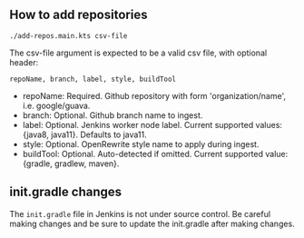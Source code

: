 ## How to add repositories

`./add-repos.main.kts csv-file`

The csv-file argument is expected to be a valid csv file, with optional header:

`repoName, branch, label, style, buildTool`

- repoName: Required. Github repository with form 'organization/name', i.e. google/guava. 
- branch: Optional. Github branch name to ingest.
- label: Optional. Jenkins worker node label. Current supported values: {java8, java11}. Defaults to java11.
- style: Optional. OpenRewrite style name to apply during ingest.
- buildTool: Optional. Auto-detected if omitted. Current supported value: {gradle, gradlew, maven}.

## init.gradle changes
The `init.gradle` file in Jenkins is not under source control. Be careful making changes and be sure to update the init.gradle after making changes.